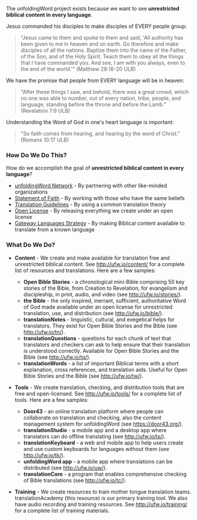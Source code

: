 
The unfoldingWord project exists because we want to see **unrestricted biblical content in every language**.

Jesus commanded his disciples to make disciples of EVERY people group:  

>"Jesus came to them and spoke to them and said, 'All authority has been given to me in heaven and on earth. Go therefore and make disciples of all the nations. Baptize them into the name of the Father, of the Son, and of the Holy Spirit. Teach them to obey all the things that I have commanded you. And see, I am with you always, even to the end of the world.'" (Matthew 28:18-20 ULB)

We have the promise that people from EVERY language will be in heaven:  

>"After these things I saw, and behold, there was a great crowd, which no one was able to number, out of every nation, tribe, people, and language, standing before the throne and before the Lamb." (Revelation 7:9 ULB)

Understanding the Word of God in one's heart language is important:  

>"So faith comes from hearing, and hearing by the word of Christ." (Romans 10:17 ULB)

### How Do We Do This?

How do we accomplish the goal of **unrestricted biblical content in every language**? 

  * [unfoldingWord Network](https://unfoldingword.org/network/) - By partnering with other like-minded organizations
  * [Statement of Faith](../statement-of-faith/01.md) - By working with those who have the same beliefs  
  * [Translation Guidelines](../translation-guidelines/01.md) - By using a common translation theory
  * [Open License](../open-license/01.md) - By releasing everything we create under an open license
  * [Gateway Languages Strategy](../gl-strategy/01.md) - By making Biblical content available to translate from a known language

### What Do We Do?

* **Content** - We create and make available for translation free and unrestricted biblical content. See http://ufw.io/content/ for a complete list of resources and translations. Here are a few samples:
    * **Open Bible Stories** - a chronological mini-Bible comprising 50 key stories of the Bible, from Creation to Revelation, for evangelism and discipleship, in print, audio, and video (see http://ufw.io/stories/).
    * **the Bible** - the only inspired, inerrant, sufficient, authoritative Word of God made available under an open license for unrestricted translation, use, and distribution (see http://ufw.io/bible/).
    * **translationNotes** - linguistic, cultural, and exegetical helps for translators. They exist for Open Bible Stories and the Bible (see http://ufw.io/tn/).
    * **translationQuestions** - questions for each chunk of text that translators and checkers can ask to help ensure that their translation is understood correctly. Available for Open Bible Stories and the Bible (see http://ufw.io/tq/).
    * **translationWords** - a list of important Biblical terms with a short explanation, cross references, and translation aids. Useful for Open Bible Stories and the Bible (see http://ufw.io/tw/).

* **Tools** - We create translation, checking, and distribution tools that are free and open-licensed. See http://ufw.io/tools/ for a complete list of tools. Here are a few samples:
    * **Door43** - an online translation platform where people can collaborate on translation and checking, also the content management system for unfoldingWord (see https://door43.org/).
    * **translationStudio** - a mobile app and a desktop app where translators can do offline translating (see http://ufw.io/ts/).
    * **translationKeyboard** - a web and mobile app to help users create and use custom keyboards for languages without them (see http://ufw.io/tk/).
    * **unfoldingWord app** - a mobile app where translations can be distributed (see http://ufw.io/uw/).
    * **translationCore** - a program that enables comprehensive checking of Bible translations (see http://ufw.io/tc/).

* **Training** - We create resources to train mother tongue translation teams. translationAcademy (this resource) is our primary training tool. We also have audio recording and training resources. See http://ufw.io/training/ for a complete list of training materials.
